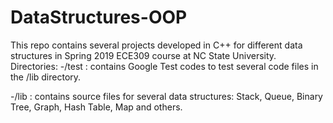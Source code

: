 # DataStructures-OOP
This repo contains several projects developed in C++ for different data structures in Spring 2019 ECE309 course at NC State University.
Directories:
  -/test : contains Google Test codes to test several code files in the /lib directory.
  
  -/lib  : contains source files for several data structures: Stack, Queue, Binary Tree, Graph, Hash Table, Map and others.

